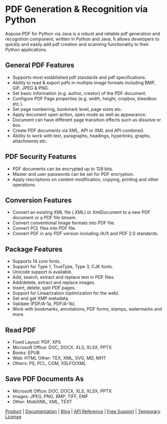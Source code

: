 # PDF Generation & Recognition via Python

Aspose.PDF for Python via Java is a robust and reliable pdf generation and recognition component, written in Python and Java. It allows developers to quickly and easily add pdf creation and scanning functionality to their Python applications.

## General PDF Features

- Supports most established pdf standards and pdf specifications.
- Ability to read & export pdfs in multiple image formats including BMP, GIF, JPEG & PNG.  
- Set basic information (e.g. author, creator) of the PDF document.
- Configure PDF Page properties (e.g. width, height, cropbox, bleedbox etc.).
- Set page numbering, bookmark level, page sizes etc.
- Apply document open action, open mode as well as appearance.
- Document can have different page transition effects such as dissolve or box.
- Create PDF documents via XML, API or XML and API combined.
- Ability to work with text, paragraphs, headings, hyperlinks, graphs, attachments etc.

## PDF Security Features

- PDF documents can be encrypted up to 128 bits.
- Master and user passwords can be set for PDF encryption.
- Apply rescriptions on content modification, copying, printing and other operations.

## Conversion Features

- Convert an existing XML file (.XML) or XmlDocument to a new PDF document or a PDF file stream.
- Convert conventional Image formats into PDF file.
- Convert PCL files into PDF file.
- Convert PDF in any PDF version including /A/X and PDF 2.0 standards.

## Package Features

- Supports 14 core fonts.
- Support for Type 1, TrueType, Type 3, CJK fonts.
- Unicode support is available.
- Add, search, extract and replace text in PDF files.
- Add/delete, extract and replace images.
- Insert, delete, split PDF pages.
- Support for Linearization (optimization for the web).
- Set and get XMP metadata.
- Validate (PDF/A-1a, PDF/A-1b).
- Work with bookmarks, annotations, PDF forms, stamps, watermarks and more.

## Read PDF

- Fixed Layout: PDF, XPS
- Microsoft Office: DOC, DOCX, XLS, XLSX, PPTX
- Books: EPUB
- Web: HTML Other: TEX, XML, SVG, MD, MHT
- Others: PS, PCL, CGM, XSLFO/XML

## Save PDF Documents As

- Microsoft Office: DOC, DOCX, XLS, XLSX, PPTX
- Images: JPEG, PNG, BMP, TIFF, EMF
- Other: MobiXML, XML, TEXT

[Product](https://products.aspose.com/pdf/java) | [Documentation](https://docs.aspose.com/pdf/java/) | [Blog](https://blog.aspose.com/category/pdf/) | [API Reference](https://apireference.aspose.com/pdf/java) | [Free Support](https://forum.aspose.com/c/pdf) | [Temporary License](https://purchase.aspose.com/temporary-license)


